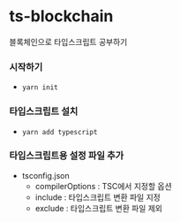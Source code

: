 # ts-blockchain

블록체인으로 타입스크립트 공부하기

### 시작하기

- `yarn init`

### 타입스크립트 설치

- `yarn add typescript`

### 타입스크립트용 설정 파일 추가

- tsconfig.json
  - compilerOptions : TSC에서 지정할 옵션
  - include : 타입스크립트 변환 파일 지정
  - exclude : 타입스크립트 변환 파일 제외
